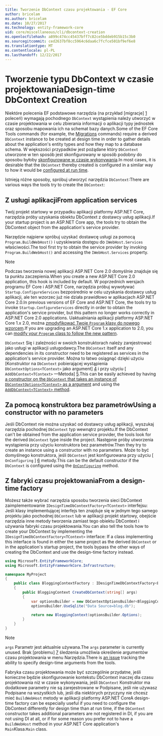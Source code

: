 ```yaml
---
title: Tworzenie DbContext czasu projektowania - EF Core
author: bricelam
ms.author: bricelam
ms.date: 10/27/2017
ms.technology: entity-framework-core
uid: core/miscellaneous/cli/dbcontext-creation
ms.openlocfilehash: a899c474cc45437bff7c82ce5bddeb915b15c3b0
ms.sourcegitcommit: ced2637bf8cc5964c6daa6c7fcfce501bf9ef6e8
ms.translationtype: MT
ms.contentlocale: pl-PL
ms.lasthandoff: 12/22/2017
---
```

<a name="design-time-dbcontext-creation"></a><span data-ttu-id="26dc6-102">Tworzenie typu DbContext w czasie projektowania</span><span class="sxs-lookup"><span data-stu-id="26dc6-102">Design-time DbContext Creation</span></span>
==============================
<span data-ttu-id="26dc6-103">Niektóre polecenia EF podstawowe narzędzia (na przykład [migracje] [ 1] poleceń) wymagają pochodnego `DbContext` wystąpienia należy utworzyć w czasie projektowania w celu zbierania informacji o aplikacji typy jednostek oraz sposobu mapowania ich na schemat bazy danych.</span><span class="sxs-lookup"><span data-stu-id="26dc6-103">Some of the EF Core Tools commands (for example, the [Migrations][1] commands) require a derived `DbContext` instance to be created at design time in order to gather details about the application's entity types and how they map to a database schema.</span></span> <span data-ttu-id="26dc6-104">W większości przypadków jest pożądane który `DbContext` utworzone w ten sposób jest skonfigurowany w sposób podobny do sposobu byłoby [skonfigurowane w czasie wykonywania][2].</span><span class="sxs-lookup"><span data-stu-id="26dc6-104">In most cases, it is desirable that the `DbContext` thereby created is configured in a similar way to how it would be [configured at run time][2].</span></span>

<span data-ttu-id="26dc6-105">Istnieją różne sposoby, spróbuj utworzyć narzędzia `DbContext`:</span><span class="sxs-lookup"><span data-stu-id="26dc6-105">There are various ways the tools try to create the `DbContext`:</span></span>

<a name="from-application-services"></a><span data-ttu-id="26dc6-106">Z usługi aplikacji</span><span class="sxs-lookup"><span data-stu-id="26dc6-106">From application services</span></span>
-------------------------
<span data-ttu-id="26dc6-107">Twój projekt startowy w przypadku aplikacji platformy ASP.NET Core, narzędzia próby uzyskania obiektu DbContext z dostawcy usług aplikacji.</span><span class="sxs-lookup"><span data-stu-id="26dc6-107">If your startup project is an ASP.NET Core app, the tools try to obtain the DbContext object from the application's service provider.</span></span>

<span data-ttu-id="26dc6-108">Narzędzie najpierw spróbuj uzyskać dostawcę usługi za pomocą `Program.BuildWebHost()` i uzyskiwania dostępu do `IWebHost.Services` właściwości.</span><span class="sxs-lookup"><span data-stu-id="26dc6-108">The tool first try to obtain the service provider by invoking `Program.BuildWebHost()` and accessing the `IWebHost.Services` property.</span></span>

> [!NOTE]
> <span data-ttu-id="26dc6-109">Podczas tworzenia nowej aplikacji ASP.NET Core 2.0 domyślnie znajduje się ta punktu zaczepienia.</span><span class="sxs-lookup"><span data-stu-id="26dc6-109">When you create a new ASP.NET Core 2.0 application, this hook is included by default.</span></span> <span data-ttu-id="26dc6-110">W poprzednich wersjach programu EF Core i ASP.NET Core, narzędzia próbuj wywoływać `Startup.ConfigureServices` bezpośrednio w celu uzyskania dostawcy usług aplikacji, ale ten wzorzec już nie działa prawidłowo w aplikacjach ASP.NET Core 2.0.</span><span class="sxs-lookup"><span data-stu-id="26dc6-110">In previous versions of EF Core and ASP.NET Core, the tools try to invoke `Startup.ConfigureServices` directly in order to obtain the application's service provider, but this pattern no longer works correctly in ASP.NET Core 2.0 applications.</span></span> <span data-ttu-id="26dc6-111">Uaktualniania aplikacji platformy ASP.NET Core 1.x 2.0, można [zmodyfikować Twoje `Program` klasy do nowego wzorcem][3].</span><span class="sxs-lookup"><span data-stu-id="26dc6-111">If you are upgrading an ASP.NET Core 1.x application to 2.0, you can [modify your `Program` class to follow the new pattern][3].</span></span>

<span data-ttu-id="26dc6-112">`DbContext` Się i zależności w swoich konstruktorach należy zarejestrować jako usługi w aplikacji usługodawcy.</span><span class="sxs-lookup"><span data-stu-id="26dc6-112">The `DbContext` itself and any dependencies in its constructor need to be registered as services in the application's service provider.</span></span> <span data-ttu-id="26dc6-113">Można to łatwo osiągnąć dzięki użyciu [Konstruktor na `DbContext` pobierającej wystąpienia `DbContextOptions<TContext>` jako argument] [ 4] i przy użyciu [ `AddDbContext<TContext>` —Metoda] [5].</span><span class="sxs-lookup"><span data-stu-id="26dc6-113">This can be easily achieved by having [a constructor on the `DbContext` that takes an instance of `DbContextOptions<TContext>` as a argument][4] and using the [`AddDbContext<TContext>` method][5].</span></span>

<a name="using-a-constructor-with-no-parameters"></a><span data-ttu-id="26dc6-114">Za pomocą konstruktora bez parametrów</span><span class="sxs-lookup"><span data-stu-id="26dc6-114">Using a constructor with no parameters</span></span>
--------------------------------------
<span data-ttu-id="26dc6-115">Jeśli DbContext nie można uzyskać od dostawcy usług aplikacji, wyszukaj narzędzia pochodnej `DbContext` typ wewnątrz projektu.</span><span class="sxs-lookup"><span data-stu-id="26dc6-115">If the DbContext can't be obtained from the application service provider, the tools look for the derived `DbContext` type inside the project.</span></span> <span data-ttu-id="26dc6-116">Następnie próby utworzenia wystąpienia przy użyciu konstruktora bez parametrów.</span><span class="sxs-lookup"><span data-stu-id="26dc6-116">Then they try to create an instance using a constructor with no parameters.</span></span> <span data-ttu-id="26dc6-117">Może to być domyślnego konstruktora, jeśli `DbContext` jest konfigurowana przy użyciu [ `OnConfiguring` ] [ 6] metody.</span><span class="sxs-lookup"><span data-stu-id="26dc6-117">This can be the default constructor if the `DbContext` is configured using the [`OnConfiguring`][6] method.</span></span>

<a name="from-a-design-time-factory"></a><span data-ttu-id="26dc6-118">Z fabryki czasu projektowania</span><span class="sxs-lookup"><span data-stu-id="26dc6-118">From a design-time factory</span></span>
--------------------------
<span data-ttu-id="26dc6-119">Możesz także wybrać narzędzia sposobu tworzenia sieci DbContext zaimplementowanie `IDesignTimeDbContextFactory<TContext>` interfejsu: Jeśli klasy implementującej interfejs ten znajduje się w jednym tego samego projektu jako pochodnej `DbContext` lub w aplikacji projekt startowy, obejście narzędzia inne metody tworzenia zamiast tego obiektu DbContext i używania fabryki czasu projektowania.</span><span class="sxs-lookup"><span data-stu-id="26dc6-119">You can also tell the tools how to create your DbContext by implementing the `IDesignTimeDbContextFactory<TContext>` interface: If a class implementing this interface is found in either the same project as the derived `DbContext` or in the application's startup project, the tools bypass the other ways of creating the DbContext and use the design-time factory instead.</span></span>

``` csharp
using Microsoft.EntityFrameworkCore;
using Microsoft.EntityFrameworkCore.Infrastructure;

namespace MyProject
{
    public class BloggingContextFactory : IDesignTimeDbContextFactory<BloggingContext>
    {
        public BloggingContext CreateDbContext(string[] args)
        {
            var optionsBuilder = new DbContextOptionsBuilder<BloggingContext>();
            optionsBuilder.UseSqlite("Data Source=blog.db");

            return new BloggingContext(optionsBuilder.Options);
        }
    }
}
```

> [!NOTE]
> <span data-ttu-id="26dc6-120">`args` Parametr jest aktualnie używana.</span><span class="sxs-lookup"><span data-stu-id="26dc6-120">The `args` parameter is currently unused.</span></span> <span data-ttu-id="26dc6-121">Brak [problemu] [ 7] śledzenia umożliwia określenie argumentów czasu projektowania w menu Narzędzia.</span><span class="sxs-lookup"><span data-stu-id="26dc6-121">There is [an issue][7] tracking the ability to specify design-time arguments from the tools.</span></span>

<span data-ttu-id="26dc6-122">Fabryka czasu projektowania może być szczególnie przydatne, jeśli konieczne będzie skonfigurowanie kontekstu DbContext inaczej dla czasu projektowania niż w czasie wykonywania, jeśli `DbContext` Konstruktor ma dodatkowe parametry nie są zarejestrowane w Podpisane, jeśli nie używasz Podpisane na wszystkich lub, jeśli dla niektórych przyczyny nie chcesz mieć `BuildWebHost` metody w aplikacji platformy ASP.NET Core</span><span class="sxs-lookup"><span data-stu-id="26dc6-122">A design-time factory can be especially useful if you need to configure the DbContext differently for design time than at run time, if the `DbContext` constructor takes additional parameters are not registered in DI, if you are not using DI at all, or if for some reason you prefer not to have a `BuildWebHost` method in your ASP.NET Core application's</span></span>  
<span data-ttu-id="26dc6-123">`Main`Klasa.</span><span class="sxs-lookup"><span data-stu-id="26dc6-123">`Main` class.</span></span>

  [1]: xref:core/managing-schemas/migrations/index
  [2]: xref:core/miscellaneous/configuring-dbcontext
  [3]: https://docs.microsoft.com/aspnet/core/migration/1x-to-2x/#update-main-method-in-programcs
  [4]: xref:core/miscellaneous/configuring-dbcontext#constructor-argument
  [5]: xref:core/miscellaneous/configuring-dbcontext#using-dbcontext-with-dependency-injection
  [6]: xref:core/miscellaneous/configuring-dbcontext#onconfiguring
  [7]: https://github.com/aspnet/EntityFrameworkCore/issues/8332
